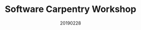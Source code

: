 ---
title: Software Carpentry Workshop
date: 20190228
end_date: 20190301
instructors:
- Zena Lapp
- Ada Hagan
- Chris Gates
- Ry4an Brase
helpers:
- Ari Kozik
- Alexander Ethridge
- Kelly Sovacool
site: https://UMSWC.github.io/2019-02-28-umich
etherpad: https://pad.carpentries.org/2019-02-28-umich
eventbrite: 
---